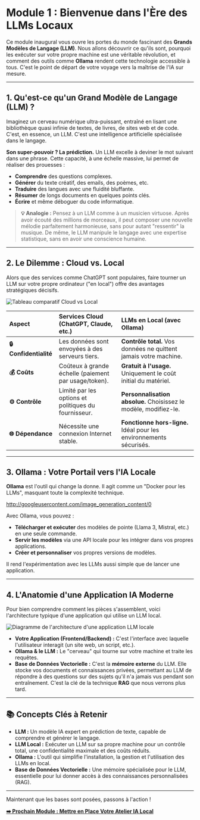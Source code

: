 # Module 1 : Bienvenue dans l'Ère des LLMs Locaux

Ce module inaugural vous ouvre les portes du monde fascinant des **Grands Modèles de Langage (LLM)**. Nous allons découvrir ce qu'ils sont, pourquoi les exécuter sur votre propre machine est une véritable révolution, et comment des outils comme **Ollama** rendent cette technologie accessible à tous. C'est le point de départ de votre voyage vers la maîtrise de l'IA sur mesure.

---

## 1. Qu'est-ce qu'un Grand Modèle de Langage (LLM) ?

Imaginez un cerveau numérique ultra-puissant, entraîné en lisant une bibliothèque quasi infinie de textes, de livres, de sites web et de code. C'est, en essence, un LLM. C'est une intelligence artificielle spécialisée dans le langage.

**Son super-pouvoir ? La prédiction.** Un LLM excelle à deviner le mot suivant dans une phrase. Cette capacité, à une échelle massive, lui permet de réaliser des prouesses :

* **Comprendre** des questions complexes.
* **Générer** du texte créatif, des emails, des poèmes, etc.
* **Traduire** des langues avec une fluidité bluffante.
* **Résumer** de longs documents en quelques points clés.
* **Écrire** et même déboguer du code informatique.

> **💡 Analogie :** Pensez à un LLM comme à un musicien virtuose. Après avoir écouté des millions de morceaux, il peut composer une nouvelle mélodie parfaitement harmonieuse, sans pour autant "ressentir" la musique. De même, le LLM manipule le langage avec une expertise statistique, sans en avoir une conscience humaine.

---

## 2. Le Dilemme : Cloud vs. Local

Alors que des services comme ChatGPT sont populaires, faire tourner un LLM sur votre propre ordinateur ("en local") offre des avantages stratégiques décisifs.

![Tableau comparatif Cloud vs Local](https://i.imgur.com/T00aV78.png)

| Aspect              | Services Cloud (ChatGPT, Claude, etc.)         | LLMs en Local (avec Ollama)                                  |
| :------------------ | :--------------------------------------------- | :----------------------------------------------------------- |
| **🔒 Confidentialité** | Les données sont envoyées à des serveurs tiers. | **Contrôle total.** Vos données ne quittent jamais votre machine. |
| **💰 Coûts** | Coûteux à grande échelle (paiement par usage/token). | **Gratuit à l'usage.** Uniquement le coût initial du matériel. |
| **⚙️ Contrôle** | Limité par les options et politiques du fournisseur. | **Personnalisation absolue.** Choisissez le modèle, modifiez-le. |
| **🌐 Dépendance** | Nécessite une connexion Internet stable.       | **Fonctionne hors-ligne.** Idéal pour les environnements sécurisés. |

---

## 3. Ollama : Votre Portail vers l'IA Locale

**Ollama** est l'outil qui change la donne. Il agit comme un "Docker pour les LLMs", masquant toute la complexité technique.

http://googleusercontent.com/image_generation_content/0

Avec Ollama, vous pouvez :
* **Télécharger et exécuter** des modèles de pointe (Llama 3, Mistral, etc.) en une seule commande.
* **Servir les modèles** via une API locale pour les intégrer dans vos propres applications.
* **Créer et personnaliser** vos propres versions de modèles.

Il rend l'expérimentation avec les LLMs aussi simple que de lancer une application.

---

## 4. L'Anatomie d'une Application IA Moderne

Pour bien comprendre comment les pièces s'assemblent, voici l'architecture typique d'une application qui utilise un LLM local.

![Diagramme de l'architecture d'une application LLM locale](https://i.imgur.com/37nCyBR.png)

* **Votre Application (Frontend/Backend) :** C'est l'interface avec laquelle l'utilisateur interagit (un site web, un script, etc.).
* **Ollama & le LLM :** Le "cerveau" qui tourne sur votre machine et traite les requêtes.
* **Base de Données Vectorielle :** C'est la **mémoire externe** du LLM. Elle stocke vos documents et connaissances privées, permettant au LLM de répondre à des questions sur des sujets qu'il n'a jamais vus pendant son entraînement. C'est la clé de la technique **RAG** que nous verrons plus tard.

---

## 📚 Concepts Clés à Retenir

* **LLM :** Un modèle IA expert en prédiction de texte, capable de comprendre et générer le langage.
* **LLM Local :** Exécuter un LLM sur sa propre machine pour un contrôle total, une confidentialité maximale et des coûts réduits.
* **Ollama :** L'outil qui simplifie l'installation, la gestion et l'utilisation des LLMs en local.
* **Base de Données Vectorielle :** Une mémoire spécialisée pour le LLM, essentielle pour lui donner accès à des connaissances personnalisées (RAG).

---
Maintenant que les bases sont posées, passons à l'action !

**[➡️ Prochain Module : Mettre en Place Votre Atelier IA Local](./02_environnement.md)**